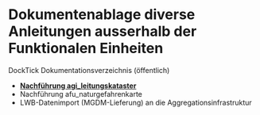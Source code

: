 # Dokumentenablage diverse Anleitungen ausserhalb der Funktionalen Einheiten
DockTick Dokumentationsverzeichnis (öffentlich)

* [**Nachführung agi_leitungskataster**](https://github.com/bjsvwcur/DockTick1_div_Anleitungen/blob/master/nachfuehrung_agi_leitungskataster.md)
* Nachführung afu_naturgefahrenkarte
* LWB-Datenimport (MGDM-Lieferung) an die Aggregationsinfrastruktur
